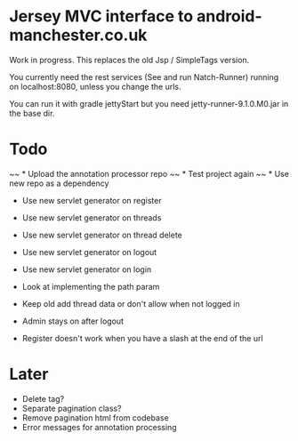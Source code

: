 Jersey MVC interface to android-manchester.co.uk
================================================
 
Work in progress. This replaces the old Jsp / SimpleTags version.

You currently need the rest services (See and run Natch-Runner) running on localhost:8080, unless you change the urls.

You can run it with gradle jettyStart but you need jetty-runner-9.1.0.M0.jar in the base dir.

Todo
====

~~ * Upload the annotation processor repo
~~ * Test project again
~~ * Use new repo as a dependency
* Use new servlet generator on register
* Use new servlet generator on threads
* Use new servlet generator on thread delete
* Use new servlet generator on logout
* Use new servlet generator on login
* Look at implementing the path param

* Keep old add thread data or don't allow when not logged in
* Admin stays on after logout
* Register doesn't work when you have a slash at the end of the url 

Later
=====

* Delete tag?
* Separate pagination class?
* Remove pagination html from codebase
* Error messages for annotation processing
